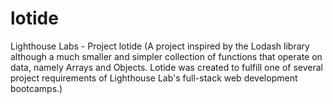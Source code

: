 # lotide
Lighthouse Labs - Project lotide (A project inspired by the Lodash library although a much smaller and simpler collection of functions that operate on data, namely Arrays and Objects.  Lotide was created to fulfill one of several project requirements of Lighthouse Lab's full-stack web development bootcamps.)
